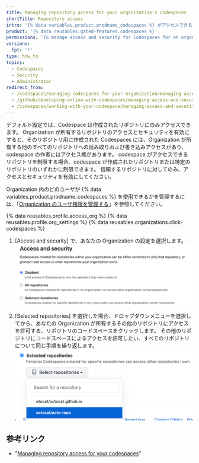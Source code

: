 ```yaml
---
title: Managing repository access for your organization's codespaces
shortTitle: Repository access
intro: '{% data variables.product.prodname_codespaces %} がアクセスできる Organization 内のリポジトリを管理できます。'
product: '{% data reusables.gated-features.codespaces %}'
permissions: 'To manage access and security for Codespaces for an organization, you must be an organization owner.'
versions:
  fpt: '*'
type: how_to
topics:
  - Codespaces
  - Security
  - Administrator
redirect_from:
  - /codespaces/managing-codespaces-for-your-organization/managing-access-and-security-for-your-organizations-codespaces
  - /github/developing-online-with-codespaces/managing-access-and-security-for-codespaces
  - /codespaces/working-with-your-codespace/managing-access-and-security-for-codespaces
---
```


デフォルト設定では、Codespace は作成されたリポジトリにのみアクセスできます。 Organization が所有するリポジトリのアクセスとセキュリティを有効にすると、そのリポジトリ用に作成された Codespaces には、Organization が所有する他のすべてのリポジトリへの読み取りおよび書き込みアクセスがあり、codespace の作者にはアクセス権があります。 codespace がアクセスできるリポジトリを制限する場合、codespace が作成されたリポジトリまたは特定のリポジトリのいずれかに制限できます。 信頼するリポジトリに対してのみ、アクセスとセキュリティを有効にしてください。

Organization 内のどのユーザが {% data variables.product.prodname_codespaces %} を使用できるかを管理するには、「[Organization のユーザ権限を管理する](/codespaces/managing-codespaces-for-your-organization/managing-user-permissions-for-your-organization)」を参照してください。

{% data reusables.profile.access_org %}
{% data reusables.profile.org_settings %}
{% data reusables.organizations.click-codespaces %}
1. [Access and security] で、あなたの Organization の設定を選択します。 ![信頼するリポジトリを管理するラジオボタン](/assets/images/help/settings/codespaces-org-access-and-security-radio-buttons.png)
1. [Selected repositories] を選択した場合、ドロップダウンメニューを選択してから、あなたの Organization が所有するその他のリポジトリにアクセスを許可する、リポジトリのコードスペースをクリックします。 その他のリポジトリにコードスペースによるアクセスを許可したい、すべてのリポジトリについて同じ手順を繰り返します。 ![[Selected repositories]ドロップダウンメニュー](/assets/images/help/settings/codespaces-access-and-security-repository-drop-down.png)

## 参考リンク

- "[Managing repository access for your codespaces](/codespaces/managing-your-codespaces/managing-repository-access-for-your-codespaces)"
